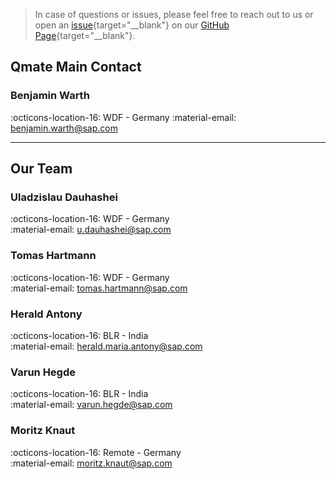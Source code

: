 > In case of questions or issues, please feel free to reach out to us or open an [issue](https://github.com/SAP/wdio-qmate-service/issues){target="__blank"} on our [GitHub Page](https://github.com/SAP/wdio-qmate-service){target="__blank"}.

## Qmate Main Contact
### Benjamin Warth
:octicons-location-16: WDF - Germany 
:material-email: [benjamin.warth@sap.com](mailto:benjamin.warth@sap.com)

---

## Our Team

### Uladzislau Dauhashei
:octicons-location-16: WDF - Germany  
:material-email: [u.dauhashei@sap.com](mailto:u.dauhashei@sap.com)

### Tomas Hartmann
:octicons-location-16: WDF - Germany  
:material-email: [tomas.hartmann@sap.com](mailto:tomas.hartmann@sap.com)

### Herald Antony
:octicons-location-16: BLR - India  
:material-email: [herald.maria.antony@sap.com](mailto:herald.maria.antony@sap.com)

### Varun Hegde
:octicons-location-16: BLR - India  
:material-email: [varun.hegde@sap.com](mailto:varun.hegde@sap.com)

### Moritz Knaut
:octicons-location-16: Remote - Germany  
:material-email: [moritz.knaut@sap.com](mailto:moritz.knaut@sap.com)